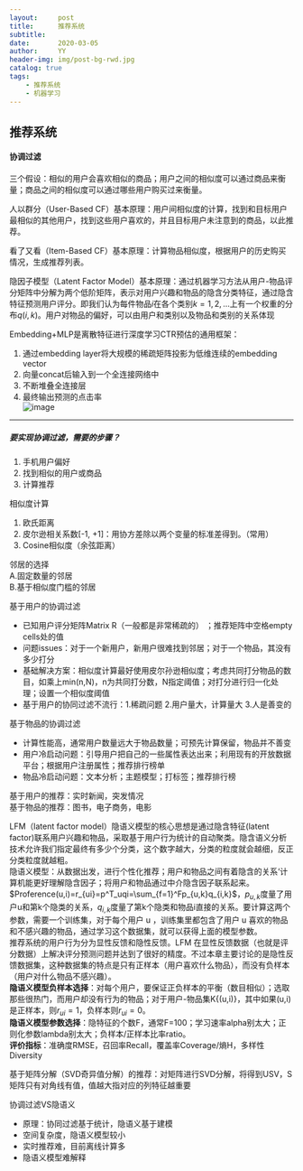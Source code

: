 ```yaml
---
layout:     post
title:      推荐系统
subtitle:   
date:       2020-03-05
author:     YY
header-img: img/post-bg-rwd.jpg
catalog: true
tags:
    - 推荐系统
    - 机器学习
---
```

  

## 推荐系统

#### 协调过滤    
三个假设：相似的用户会喜欢相似的商品；用户之间的相似度可以通过商品来衡量；商品之间的相似度可以通过哪些用户购买过来衡量。     

人以群分（User-Based CF）基本原理：用户间相似度的计算，找到和目标用户最相似的其他用户，找到这些用户喜欢的，并且目标用户未注意到的商品，以此推荐。     

看了又看（Item-Based CF）基本原理：计算物品相似度，根据用户的历史购买情况，生成推荐列表。   

隐因子模型（Latent Factor Model）基本原理：通过机器学习方法从用户-物品评分矩阵中分解为两个低阶矩阵，表示对用户兴趣和物品的隐含分类特征，通过隐含特征预测用户评分。即我们认为每件物品$i$在各个类别$k=1,2,...$上有一个权重的分布$q(i,k)$。用户对物品的偏好，可以由用户和类别以及物品和类别的关系体现   

Embedding+MLP是离散特征进行深度学习CTR预估的通用框架：
1. 通过embedding layer将大规模的稀疏矩阵投影为低维连续的embedding vector
2. 向量concat后输入到一个全连接网络中
3. 不断堆叠全连接层
4. 最终输出预测的点击率    
![image](https://upload-images.jianshu.io/upload_images/1319517-fdddad17d178284a.PNG?imageMogr2/auto-orient/strip|imageView2/2/w/662/format/webp)      

---

##### 要实现协调过滤，需要的步骤？   
1. 手机用户偏好
2. 找到相似的用户或商品
3. 计算推荐   

相似度计算   
1. 欧氏距离
2. 皮尔逊相关系数[-1, +1]：用协方差除以两个变量的标准差得到。（常用）
3. Cosine相似度（余弦距离）
   
邻居的选择    
A.固定数量的邻居    
B.基于相似度门槛的邻居    

基于用户的协调过滤     
- 已知用户评分矩阵Matrix R（一般都是非常稀疏的） ；推荐矩阵中空格empty cells处的值
- 问题issues：对于一个新用户，新用户很难找到邻居；对于一个物品，其没有多少打分
- 基础解决方案：相似度计算最好使用皮尔孙逊相似度；考虑共同打分物品的数目，如乘上min(n,N)，n为共同打分数，N指定阈值；对打分进行归一化处理；设置一个相似度阈值
- 基于用户的协同过滤不流行：1.稀疏问题 2.用户量大，计算量大 3.人是善变的   

基于物品的协调过滤   
- 计算性能高，通常用户数量远大于物品数量；可预先计算保留，物品并不善变
- 用户冷启动问题：引导用户把自己的一些属性表达出来；利用现有的开放数据平台；根据用户注册属性；推荐排行榜单
- 物品冷启动问题：文本分析；主题模型；打标签；推荐排行榜

基于用户的推荐：实时新闻，突发情况   
基于物品的推荐：图书，电子商务，电影   

LFM（latent factor model）隐语义模型的核心思想是通过隐含特征(latent factor)联系用户兴趣和物品，采取基于用户行为统计的自动聚类。隐含语义分析技术允许我们指定最终有多少个分类，这个数字越大，分类的粒度就会越细，反正分类粒度就越粗。   
隐语义模型：从数据出发，进行个性化推荐；用户和物品之间有着隐含的关系‘计算机能更好理解隐含因子；将用户和物品通过中介隐含因子联系起来。   
$Proference(u,i)=r_{ui}=p^T_uqi=\sum_{f=1}^Fp_{u,k}q_{i,k}$，$p_{u,k}$度量了用户u和第k个隐类的关系，$q_{i,k}$度量了第k个隐类和物品i直接的关系。要计算这两个参数，需要一个训练集，对于每个用户 u ，训练集里都包含了用户 u 喜欢的物品和不感兴趣的物品，通过学习这个数据集，就可以获得上面的模型参数。    
推荐系统的用户行为分为显性反馈和隐性反馈。LFM 在显性反馈数据（也就是评分数据）上解决评分预测问题并达到了很好的精度。不过本章主要讨论的是隐性反馈数据集，这种数据集的特点是只有正样本（用户喜欢什么物品），而没有负样本（用户对什么物品不感兴趣）。    
**隐语义模型负样本选择**：对每个用户，要保证正负样本的平衡（数目相似）；选取那些很热门，而用户却没有行为的物品；对于用户-物品集K{(u,i)}，其中如果(u,i)是正样本，则$r_{ui} = 1$，负样本则$r_{ui} = 0$。   
**隐语义模型参数选择**：隐特征的个数F，通常F=100；学习速率alpha别太大；正则化参数lambda别太大；负样本/正样本比率ratio。    
**评价指标**：准确度RMSE，召回率Recall，覆盖率Coverage/熵H，多样性Diversity     

基于矩阵分解（SVD奇异值分解）的推荐：对矩阵进行SVD分解，将得到USV，S矩阵只有对角线有值，值越大指对应的列特征越重要

协调过滤VS隐语义   
- 原理：协同过滤基于统计，隐语义基于建模
- 空间复杂度，隐语义模型较小
- 实时推荐难，目前离线计算多
- 隐语义模型难解释